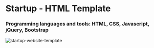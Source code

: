 <h1>Startup - HTML Template</h1>

<h3>Programming languages and tools: HTML, CSS, Javascript, jQuery, Bootstrap</h3>

![startup-website-template](https://github.com/skupta12/Startup/assets/89469062/b194711d-4acb-4adb-850e-222e597eee09)
